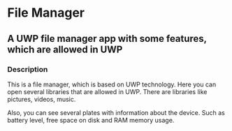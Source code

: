 # File Manager
<h2>A UWP file manager app with some features, which are allowed in UWP</h2>
<h3>Description</h3>
<p>This is a file manager, which is based on UWP technology. Here you can open several libraries that are allowed in UWP. There are libraries like pictures, videos, music.</p>
<p>Also, you can see several plates with information about the device. Such as battery level, free space on disk and RAM memory usage.</p>
